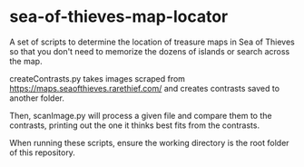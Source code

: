 # sea-of-thieves-map-locator
A set of scripts to determine the location of treasure maps in Sea of Thieves so that you don't need to memorize the dozens of islands or search across the map.

createContrasts.py takes images scraped from https://maps.seaofthieves.rarethief.com/ and creates contrasts saved to another folder.

Then, scanImage.py will process a given file and compare them to the contrasts, printing out the one it thinks best fits from the contrasts.

When running these scripts, ensure the working directory is the root folder of this repository.